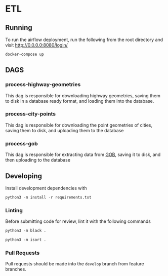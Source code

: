 # ETL

## Running

To run the airflow deployment, run the following from the root directory and visit http://0.0.0.0:8080/login/

```bash
docker-compose up
```

## DAGS

### process-highway-geometries

This dag is responsible for downloading highway geometries, saving them to disk in a database ready format, and loading them into the database.

### process-city-points

This dag is responsible for downloading the point geometries of cities, saving them to disk, and uploading them to the database

### process-gob

This dag is responsible for extracting data from [GOB](https://www.gob.mx/sesnsp/acciones-y-programas/incidencia-delictiva-del-fuero-comun-nueva-metodologia), saving it to disk, and then uploading to the database

## Developing

Install development dependencies with

```python
python3 -m install -r requirements.txt
```

### Linting

Before submitting code for review, lint it with the following commands

```python
python3 -m black .
```

```python
python3 -m isort .
```

### Pull Requests

Pull requests should be made into the `develop` branch from feature branches.